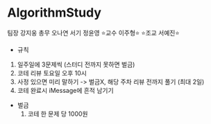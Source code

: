 # AlgorithmStudy


팀장 강지웅
총무 오나연
서기 정윤영
⭐교수 이주형⭐
⭐조교 서예진⭐

- 규칙
1. 일주일에 3문제씩
    (스터디 전까지 못하면 벌금)
2. 코테 리뷰 토요일 오후 10시
3. 사정 있으면 미리 말하기 -> 벌금X, 해당 주차 리뷰 전까지 풀기 (최대 2일)
4. 코테 완료시 iMessage에 흔적 남기기

- 벌금
  1. 코테 한 문제 당 1000원
